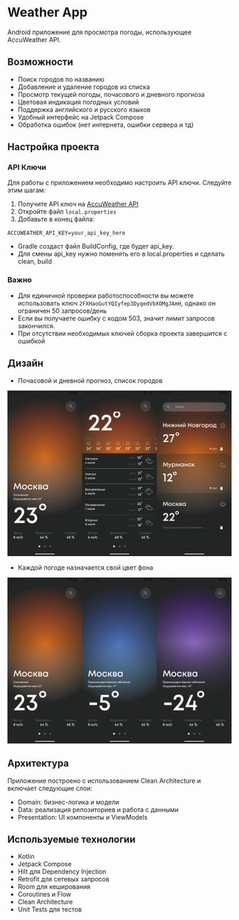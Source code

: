 # Weather App

Android приложение для просмотра погоды, использующее AccuWeather API.

## Возможности

- Поиск городов по названию
- Добавление и удаление городов из списка
- Просмотр текущей погоды, почасового и дневного прогноза
- Цветовая индикация погодных условий
- Поддержка английского и русского языков
- Удобный интерфейс на Jetpack Compose
- Обработка ошибок (нет интернета, ошибки сервера и тд)

## Настройка проекта

### API Ключи

Для работы с приложением необходимо настроить API ключи. Следуйте этим шагам:

1. Получите API ключ на [AccuWeather API](https://developer.accuweather.com/)
2. Откройте файл `local.properties`
3. Добавьте в конец файла:

```properties
ACCUWEATHER_API_KEY=your_api_key_here
```
- Gradle создаст файл BuildConfig, где будет api_key.
- Для смены api_key нужно поменять его в local.properties и сделать clean, build

### Важно
- Для единичной проверки работоспособности вы можете использовать ключ `2FXHaoGutYQIyfep3DyqedVbXOMgJAmH`, однако он ограничен 50 запросов/день
- Если вы получаете ошибку с кодом 503, значит лимит запросов закончился.
- При отсутствии необходимых ключей сборка проекта завершится с ошибкой

## Дизайн

- Почасовой и дневной прогноз, список городов

![Скриншот](images/Screenshot2.png)

- Каждой погоде назначается свой цвет фона

![Скриншот](images/Screenshot1.png)

## Архитектура

Приложение построено с использованием Clean Architecture и включает следующие слои:

- Domain: бизнес-логика и модели
- Data: реализация репозиториев и работа с данными
- Presentation: UI компоненты и ViewModels

## Используемые технологии

- Kotlin
- Jetpack Compose
- Hilt для Dependency Injection
- Retrofit для сетевых запросов
- Room для кеширования
- Coroutines и Flow
- Clean Architecture
- Unit Tests для тестов